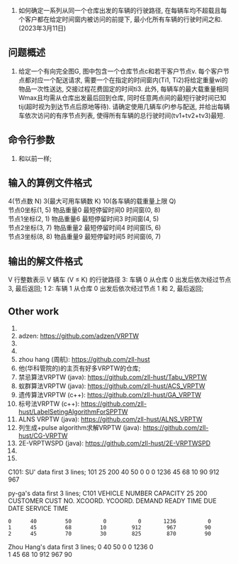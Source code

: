 1. 如何确定一系列从同一个仓库出发的车辆的行驶路径, 在每辆车均不超载且每个客户都在给定时间窗内被访问的前提下, 最小化所有车辆的行驶时间之和. (2023年3月11日)

## 问题概述
1. 给定一个有向完全图G, 图中包含一个仓库节点c和若干客户节点v. 每个客户节点都对应一个配送请求, 需要一个在指定的时间窗内(Ti1, Ti2)将给定重量wi的物品一次性送达, 交接过程花费固定的时间ti3. 此外, 每辆车的最大载重量相同Wmax且均需从仓库出发最后回到仓库, 同时任意两点间的最短行驶时间已知 tij(超时视为到达节点后原地等待). 请确定使用几辆车(P)参与配送, 并给出每辆车依次访问的有序节点列表, 使得所有车辆的总行驶时间(tv1+tv2+tv3)最短.

## 命令行参数
1. 和以前一样; 

## 输入的算例文件格式
4(节点数 N) 3(最大可用车辆数 K) 10(各车辆的载重量上限 Q)  
节点0坐标(1, 5) 物品重量0 最短停留时间0 时间窗(0, 8)  
节点1坐标(2, 1) 物品重量6 最短停留时间3 时间窗(4, 5)  
节点2坐标(3, 7) 物品重量2 最短停留时间4 时间窗(5, 6)  
节点3坐标(8, 8) 物品重量9 最短停留时间5 时间窗(6, 7)  

## 输出的解文件格式
V 行整数表示 V 辆车 (V ≤ K) 的行驶路径
3: 车辆 0 从仓库 0 出发后依次经过节点 3, 最后返回;
1 2: 车辆 1 从仓库 0 出发后依次经过节点 1 和 2, 最后返回; 


## Other work
1. 
2. adzen: https://github.com/adzen/VRPTW
3. 
4. 
5. zhou hang (周航): https://github.com/zll-hust
6. 他(华科管院的)的主页有好多VRPTW的仓库; 
7. 禁忌算法VRPTW (java): https://github.com/zll-hust/Tabu_VRPTW
8. 蚁群算法VRPTW (java): https://github.com/zll-hust/ACS_VRPTW
9. 遗传算法VRPTW (c++): https://github.com/zll-hust/GA_VRPTW
10. 标号法VRPTW (c++): https://github.com/zll-hust/LabelSetingAlgorithmForSPPTW
11. ALNS VRPTW (java): https://github.com/zll-hust/ALNS_VRPTW
12. 列生成+pulse algorithm求解VRPTW (java): https://github.com/zll-hust/CG-VRPTW 
13. 2E-VRPTWSPD (java): https://github.com/zll-hust/2E-VRPTWSPD
14. 
15. 

C101: 
SU' data first 3 lines;
101 25 200
40 50 0 0 0 1236
45 68 10 90 912 967

py-ga's data first 3 lines;
C101
VEHICLE
NUMBER     CAPACITY
  25         200
CUSTOMER
CUST NO.  XCOORD.   YCOORD.    DEMAND   READY TIME  DUE DATE   SERVICE   TIME

    0      40         50          0          0       1236          0   
    1      45         68         10        912        967         90   
    2      45         70         30        825        870         90   

Zhou Hang's data first 3 lines;
0      40         50          0          0       1236          0   
1      45         68         10        912        967         90   


